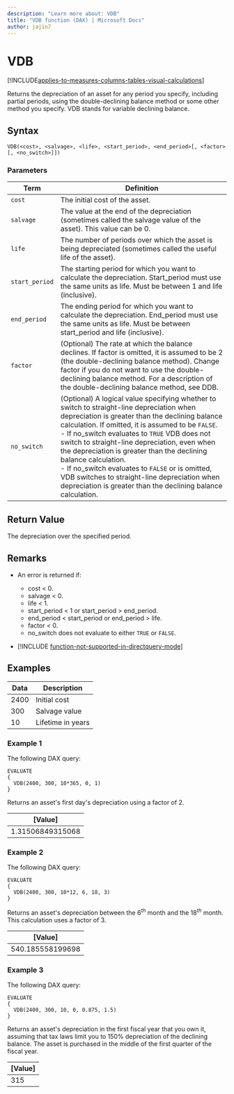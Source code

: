 ```yaml
---
description: "Learn more about: VDB"
title: "VDB function (DAX) | Microsoft Docs"
author: jajin7
---
```


# VDB

[!INCLUDE[applies-to-measures-columns-tables-visual-calculations](includes/applies-to-measures-columns-tables-visual-calculations.md)]

Returns the depreciation of an asset for any period you specify, including partial periods, using the double-declining balance method or some other method you specify. VDB stands for variable declining balance.

## Syntax

```dax
VDB(<cost>, <salvage>, <life>, <start_period>, <end_period>[, <factor>[, <no_switch>]])
```

### Parameters

|Term|Definition|  
|--------|--------------|  
|`cost`|The initial cost of the asset.|
|`salvage`|The value at the end of the depreciation (sometimes called the salvage value of the asset). This value can be 0.|
|`life`|The number of periods over which the asset is being depreciated (sometimes called the useful life of the asset).|
|`start_period`|The starting period for which you want to calculate the depreciation. Start_period must use the same units as life. Must be between 1 and life (inclusive).|
|`end_period`|The ending period for which you want to calculate the depreciation. End_period must use the same units as life. Must be between start_period and life (inclusive).|
|`factor`|(Optional) The rate at which the balance declines. If factor is omitted, it is assumed to be 2 (the double-declining balance method). Change factor if you do not want to use the double-declining balance method. For a description of the double-declining balance method, see DDB.|
|`no_switch`|(Optional) A logical value specifying whether to switch to straight-line depreciation when depreciation is greater than the declining balance calculation. If omitted, it is assumed to be `FALSE`. <br/> - If no_switch evaluates to `TRUE`  VDB does not switch to straight-line depreciation, even when the depreciation is greater than the declining balance calculation. <br/> - If no_switch evaluates to `FALSE` or is omitted, VDB switches to straight-line depreciation when depreciation is greater than the declining balance calculation.|

## Return Value

The depreciation over the specified period.

## Remarks

- An error is returned if:
  - cost < 0.
  - salvage < 0.
  - life < 1.
  - start_period < 1 or start_period > end_period.
  - end_period < start_period or end_period > life.
  - factor < 0.
  - no_switch does not evaluate to either `TRUE` or `FALSE`.

- [!INCLUDE [function-not-supported-in-directquery-mode](includes/function-not-supported-in-directquery-mode.md)]

## Examples

| **Data** | **Description**   |
| -------- | ----------------- |
| 2400     | Initial cost      |
| 300      | Salvage value     |
| 10       | Lifetime in years |

### Example 1

The following DAX query:

```dax
EVALUATE
{
  VDB(2400, 300, 10*365, 0, 1)
}
```

Returns an asset's first day's depreciation using a factor of 2.

| **[Value]**    |
| ---------------- |
| 1.31506849315068 |

### Example 2

The following DAX query:

```dax
EVALUATE
{
  VDB(2400, 300, 10*12, 6, 18, 3)
}
```

Returns an asset's depreciation between the 6$^{th}$ month and the 18$^{th}$ month. This calculation uses a factor of 3.

| **[Value]**    |
| ---------------- |
| 540.185558199698 |

### Example 3

The following DAX query:

```dax
EVALUATE
{
  VDB(2400, 300, 10, 0, 0.875, 1.5)
}
```

Returns an asset's depreciation in the first fiscal year that you own it, assuming that tax laws limit you to 150% depreciation of the declining balance. The asset is purchased in the middle of the first quarter of the fiscal year.

| **[Value]** |
| ------------- |
| 315           |
